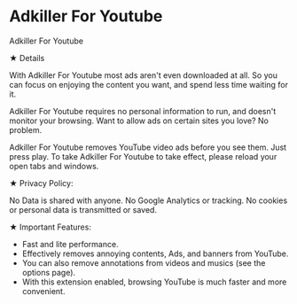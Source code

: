 # Adkiller For Youtube
Adkiller For Youtube

★ Details

With Adkiller For Youtube most ads aren't even downloaded at all. So you can focus on enjoying the content you want, and spend less time waiting for it.

Adkiller For Youtube requires no personal information to run, and doesn't monitor your browsing. Want to allow ads on certain sites you love? No problem.

Adkiller For Youtube removes YouTube video ads before you see them. Just press play. To take Adkiller For Youtube to take effect, please reload your open tabs and windows.

★ Privacy Policy:

No Data is shared with anyone.
No Google Analytics or tracking.
No cookies or personal data is transmitted or saved.

★ Important Features:

- Fast and lite performance.
- Effectively removes annoying contents, Ads, and banners from YouTube.
- You can also remove annotations from videos and musics (see the options page).
- With this extension enabled, browsing YouTube is much faster and more convenient.
